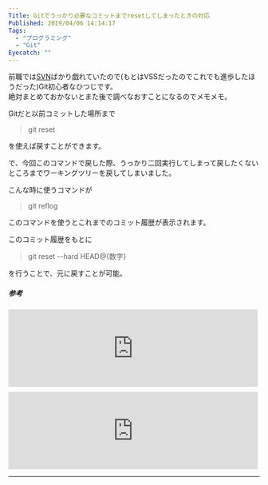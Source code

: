 ```yaml
---
Title: Gitでうっかり必要なコミットまでresetしてしまったときの対応
Published: 2019/04/06 14:14:17
Tags:
  - "プログラミング"
  - "Git"
Eyecatch: ""
---
```

<p>前職では<a class="keyword" href="http://d.hatena.ne.jp/keyword/SVN">SVN</a>ばかり戯れていたので(もとはVSSだったのでこれでも進歩したほうだった)Git初心者なひつじです。<br/>
絶対まとめておかないとまた後で調べなおすことになるのでメモメモ。</p>

<p>Gitだと以前コミットした場所まで</p>

<blockquote><p>git reset</p></blockquote>

<p>を使えば戻すことができます。</p>

<p>で、今回このコマンドで戻した際、うっかり二回実行してしまって戻したくないところまでワーキングツリーを戻してしまいました。</p>

<p>こんな時に使うコマンドが</p>

<blockquote><p>git reflog</p></blockquote>

<p>このコマンドを使うとこれまでのコミット履歴が表示されます。</p>

<p>このコミット履歴をもとに</p>

<blockquote><p>git reset --hard HEAD@{数字}</p></blockquote>

<p>を行うことで、元に戻すことが可能。</p>

<h5>参考</h5>

<p><iframe src="https://hatenablog-parts.com/embed?url=https%3A%2F%2Fqiita.com%2Fyaotti%2Fitems%2Fe37c707938847aee671b" title="いざという時のためのgit reflog - Qiita" class="embed-card embed-webcard" scrolling="no" frameborder="0" style="display: block; width: 100%; height: 155px; max-width: 500px; margin: 10px 0px;"></iframe>
<iframe src="https://hatenablog-parts.com/embed?url=https%3A%2F%2Fqiita.com%2Fshuntaro_tamura%2Fitems%2Fdb1aef9cf9d78db50ffe" title="[git reset (--hard/--soft)]ワーキングツリー、インデックス、HEADを使いこなす方法 - Qiita" class="embed-card embed-webcard" scrolling="no" frameborder="0" style="display: block; width: 100%; height: 155px; max-width: 500px; margin: 10px 0px;"></iframe></p>

***